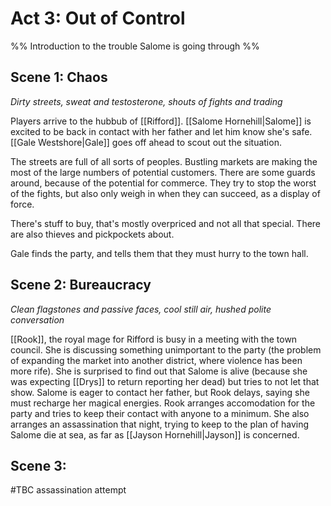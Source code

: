 # Act 3: Out of Control

%% Introduction to the trouble Salome is going through %%

## Scene 1: Chaos

*Dirty streets, sweat and testosterone, shouts of fights and trading*

Players arrive to the hubbub of [[Rifford]]. [[Salome Hornehill|Salome]] is excited to be back in contact with her father and let him know she's safe. [[Gale Westshore|Gale]] goes off ahead to scout out the situation.

The streets are full of all sorts of peoples. Bustling markets are making the most of the large numbers of potential customers. There are some guards around, because of the potential for commerce. They try to stop the worst of the fights, but also only weigh in when they can succeed, as a display of force.

There's stuff to buy, that's mostly overpriced and not all that special. There are also thieves and pickpockets about.

Gale finds the party, and tells them that they must hurry to the town hall.

## Scene 2: Bureaucracy

*Clean flagstones and passive faces, cool still air, hushed polite conversation*

[[Rook]], the royal mage for Rifford is busy in a meeting with the town council. She is discussing something unimportant to the party (the problem of expanding the market into another district, where violence has been more rife). She is surprised to find out that Salome is alive (because she was expecting [[Drys]] to return reporting her dead) but tries to not let that show. Salome is eager to contact her father, but Rook delays, saying she must recharge her magical energies. Rook arranges accomodation for the party and tries to keep their contact with anyone to a minimum. She also arranges an assassination that night, trying to keep to the plan of having Salome die at sea, as far as [[Jayson Hornehill|Jayson]] is concerned.

## Scene 3: 


#TBC assassination attempt